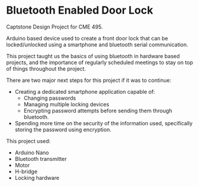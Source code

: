 # Bluetooth Enabled Door Lock

Captstone Design Project for CME 495.

Arduino based device used to create a front door lock that can be locked/unlocked using a smartphone and bluetooth serial communication.    

This project taught us the basics of using bluetooth in hardware based projects, and the importance of regularly scheduled meetings to stay on top of things throughout the project.     

There are two major next steps for this project if it was to continue:
- Creating a dedicated smartphone application capable of:
  - Changing passwords
  - Managing multiple locking devices
  - Encrypting password attempts before sending them through bluetooth.     
- Spending more time on the security of the information used, specifically storing the password using encryption.     

This project used:
- Arduino Nano
- Bluetooth transmitter
- Motor
- H-bridge
- Locking hardware

